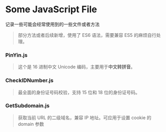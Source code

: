 # Some JavaScript File

记录一些可能会经常使用到的一些文件或者方法

> 部分方法或者后续新增，使用了 ES6 语法，需要兼容 ES5 的麻烦自行处理。

### PinYin.js
> 这个是 16 进制中文 Unicode 编码，主要用于**中文转拼音**。


### CheckIDNumber.js
> 最全面的身份证号码校验，支持 15 位和 18 位的身份证号码。

### GetSubdomain.js
> 获取当前 URL 的二级域名，兼容 IP 地址。可应用于设置 cookie 的 domain 参数
